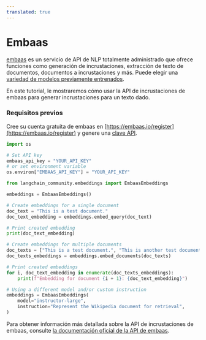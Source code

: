 ```yaml
---
translated: true
---
```


# Embaas

[embaas](https://embaas.io) es un servicio de API de NLP totalmente administrado que ofrece funciones como generación de incrustaciones, extracción de texto de documentos, documentos a incrustaciones y más. Puede elegir una [variedad de modelos previamente entrenados](https://embaas.io/docs/models/embeddings).

En este tutorial, le mostraremos cómo usar la API de incrustaciones de embaas para generar incrustaciones para un texto dado.

### Requisitos previos

Cree su cuenta gratuita de embaas en [https://embaas.io/register](https://embaas.io/register) y genere una [clave API](https://embaas.io/dashboard/api-keys).

```python
import os

# Set API key
embaas_api_key = "YOUR_API_KEY"
# or set environment variable
os.environ["EMBAAS_API_KEY"] = "YOUR_API_KEY"
```

```python
from langchain_community.embeddings import EmbaasEmbeddings
```

```python
embeddings = EmbaasEmbeddings()
```

```python
# Create embeddings for a single document
doc_text = "This is a test document."
doc_text_embedding = embeddings.embed_query(doc_text)
```

```python
# Print created embedding
print(doc_text_embedding)
```

```python
# Create embeddings for multiple documents
doc_texts = ["This is a test document.", "This is another test document."]
doc_texts_embeddings = embeddings.embed_documents(doc_texts)
```

```python
# Print created embeddings
for i, doc_text_embedding in enumerate(doc_texts_embeddings):
    print(f"Embedding for document {i + 1}: {doc_text_embedding}")
```

```python
# Using a different model and/or custom instruction
embeddings = EmbaasEmbeddings(
    model="instructor-large",
    instruction="Represent the Wikipedia document for retrieval",
)
```

Para obtener información más detallada sobre la API de incrustaciones de embaas, consulte [la documentación oficial de la API de embaas](https://embaas.io/api-reference).
